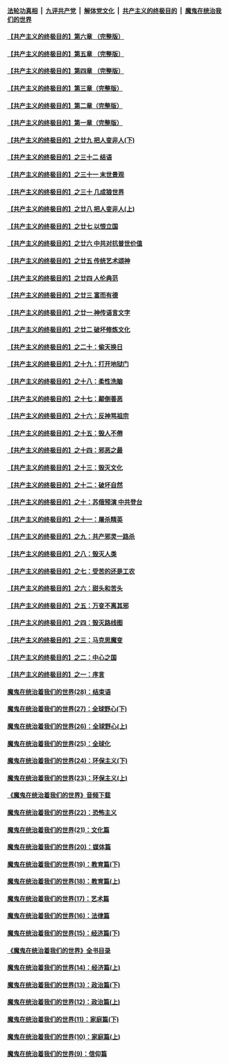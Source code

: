 ####  [法轮功真相](../../../../basic/blob/master/README.md?t=09060026) &nbsp;|&nbsp; [九评共产党](../../../../9ping.md/blob/master/README.md?t=09060026) &nbsp;|&nbsp; [解体党文化](../../../../jtdwh.md/blob/master/README.md?t=09060026)  &nbsp;|&nbsp; [共产主义的终极目的](../../../../gczydzjmd.md/blob/master/README.md?t=09060026) &nbsp;|&nbsp; [魔鬼在统治我们的世界](../../../../mgztzwmdsj.md/blob/master/README.md?t=09060026) 

#### [【共产主义的终极目的】第六章 （完整版）](../pages/nsc422/n11428913.md?t=09060026) 

#### [【共产主义的终极目的】第五章 （完整版）](../pages/nsc422/n11428912.md?t=09060026) 

#### [【共产主义的终极目的】第四章 （完整版）](../pages/nsc422/n11428907.md?t=09060026) 

#### [【共产主义的终极目的】第三章（完整版）](../pages/nsc422/n11428848.md?t=09060026) 

#### [【共产主义的终极目的】第二章（完整版）](../pages/nsc422/n11428831.md?t=09060026) 

#### [【共产主义的终极目的】第一章（完整版）](../pages/nsc422/n11417651.md?t=09060026) 

#### [【共产主义的终极目的】之廿九 把人变非人(下)](../pages/nsc422/n11344140.md?t=09060026) 

#### [【共产主义的终极目的】之三十二 结语](../pages/nsc422/n11360535.md?t=09060026) 

#### [【共产主义的终极目的】之三十一 末世景观](../pages/nsc422/n11351129.md?t=09060026) 

#### [【共产主义的终极目的】之三十 几成狼世界](../pages/nsc422/n11348280.md?t=09060026) 

#### [【共产主义的终极目的】之廿八 把人变非人(上)](../pages/nsc422/n11340492.md?t=09060026) 

#### [【共产主义的终极目的】之廿七 以恨立国](../pages/nsc422/n11336944.md?t=09060026) 

#### [【共产主义的终极目的】之廿六 中共对抗普世价值](../pages/nsc422/n11324785.md?t=09060026) 

#### [【共产主义的终极目的】之廿五 传统艺术颂神](../pages/nsc422/n11296396.md?t=09060026) 

#### [【共产主义的终极目的】之廿四 人伦典范](../pages/nsc422/n11296397.md?t=09060026) 

#### [【共产主义的终极目的】之廿三 富而有德](../pages/nsc422/n11283598.md?t=09060026) 

#### [【共产主义的终极目的】之廿一 神传语言文字](../pages/nsc422/n11263265.md?t=09060026) 

#### [【共产主义的终极目的】之廿二 破坏修炼文化](../pages/nsc422/n11245728.md?t=09060026) 

#### [【共产主义的终极目的】之二十：偷天换日](../pages/nsc422/n11238846.md?t=09060026) 

#### [【共产主义的终极目的】之十九：打开地狱门](../pages/nsc422/n11206376.md?t=09060026) 

#### [【共产主义的终极目的】之十八：柔性洗脑](../pages/nsc422/n11199994.md?t=09060026) 

#### [【共产主义的终极目的】之十七：颠倒善恶](../pages/nsc422/n11179782.md?t=09060026) 

#### [【共产主义的终极目的】之十六：反神骂祖宗](../pages/nsc422/n11166798.md?t=09060026) 

#### [【共产主义的终极目的】之十五：毁人不倦](../pages/nsc422/n11166792.md?t=09060026) 

#### [【共产主义的终极目的】之十四：邪恶之最](../pages/nsc422/n11150249.md?t=09060026) 

#### [【共产主义的终极目的】之十三：毁灭文化](../pages/nsc422/n11135227.md?t=09060026) 

#### [【共产主义的终极目的】之十二：破坏自然](../pages/nsc422/n11135214.md?t=09060026) 

#### [【共产主义的终极目的】之十：苏俄预演 中共登台](../pages/nsc422/n11118424.md?t=09060026) 

#### [【共产主义的终极目的】之十一：屠杀精英](../pages/nsc422/n11118442.md?t=09060026) 

#### [【共产主义的终极目的】之九：共产邪灵一路杀](../pages/nsc422/n11114139.md?t=09060026) 

#### [【共产主义的终极目的】之八：毁灭人类](../pages/nsc422/n11108503.md?t=09060026) 

#### [【共产主义的终极目的】之七：受苦的还是工农](../pages/nsc422/n11101809.md?t=09060026) 

#### [【共产主义的终极目的】之六：甜头和苦头](../pages/nsc422/n11096971.md?t=09060026) 

#### [【共产主义的终极目的】之五：万变不离其邪](../pages/nsc422/n11091285.md?t=09060026) 

#### [【共产主义的终极目的】之四：毁灭路线图](../pages/nsc422/n11086284.md?t=09060026) 

#### [【共产主义的终极目的】之三：马克思魔变](../pages/nsc422/n11061941.md?t=09060026) 

#### [【共产主义的终极目的】之二：中心之国](../pages/nsc422/n11047728.md?t=09060026) 

#### [【共产主义的终极目的】之一：序言](../pages/nsc422/n11086077.md?t=09060026) 

#### [魔鬼在统治着我们的世界(28)：结束语](../pages/nsc422/n10936246.md?t=09060026) 

#### [魔鬼在统治着我们的世界(27)：全球野心(下)](../pages/nsc422/n10928319.md?t=09060026) 

#### [魔鬼在统治着我们的世界(26)：全球野心(上)](../pages/nsc422/n10900318.md?t=09060026) 

#### [魔鬼在统治着我们的世界(25)：全球化](../pages/nsc422/n10788205.md?t=09060026) 

#### [魔鬼在统治着我们的世界(24)：环保主义(下)](../pages/nsc422/n10695307.md?t=09060026) 

#### [魔鬼在统治着我们的世界(23)：环保主义(上)](../pages/nsc422/n10688613.md?t=09060026) 

#### [《魔鬼在统治着我们的世界》音频下载](../pages/nsc422/n10635553.md?t=09060026) 

#### [魔鬼在统治着我们的世界(22)：恐怖主义](../pages/nsc422/n10614727.md?t=09060026) 

#### [魔鬼在统治着我们的世界(21)：文化篇](../pages/nsc422/n10597706.md?t=09060026) 

#### [魔鬼在统治着我们的世界(20)：媒体篇](../pages/nsc422/n10586579.md?t=09060026) 

#### [魔鬼在统治着我们的世界(19)：教育篇(下)](../pages/nsc422/n10564808.md?t=09060026) 

#### [魔鬼在统治着我们的世界(18)：教育篇(上)](../pages/nsc422/n10526970.md?t=09060026) 

#### [魔鬼在统治着我们的世界(17)：艺术篇](../pages/nsc422/n10499093.md?t=09060026) 

#### [魔鬼在统治着我们的世界(16)：法律篇](../pages/nsc422/n10485969.md?t=09060026) 

#### [魔鬼在统治着我们的世界(15)：经济篇(下)](../pages/nsc422/n10469975.md?t=09060026) 

#### [《魔鬼在统治着我们的世界》全书目录](../pages/nsc422/n10464261.md?t=09060026) 

#### [魔鬼在统治着我们的世界(14)：经济篇(上)](../pages/nsc422/n10457370.md?t=09060026) 

#### [魔鬼在统治着我们的世界(13)：政治篇(下)](../pages/nsc422/n10448270.md?t=09060026) 

#### [魔鬼在统治着我们的世界(12)：政治篇(上)](../pages/nsc422/n10444576.md?t=09060026) 

#### [魔鬼在统治着我们的世界(11)：家庭篇(下)](../pages/nsc422/n10440961.md?t=09060026) 

#### [魔鬼在统治着我们的世界(10)：家庭篇(上)](../pages/nsc422/n10435448.md?t=09060026) 

#### [魔鬼在统治着我们的世界(9)：信仰篇](../pages/nsc422/n10432159.md?t=09060026) 


